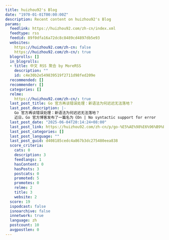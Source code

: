 ```yaml
---
title: huizhou92's Blog
date: "1970-01-01T00:00:00Z"
description: Recent content on huizhou92's Blog
params:
  feedlink: https://huizhou92.com/zh-cn/index.xml
  feedtype: rss
  feedid: 89f0dfa16a72dc8c8489cd4897db5e93
  websites:
    https://huizhou92.com/zh-cn: false
    https://huizhou92.com/zh-cn/: true
  blogrolls: []
  in_blogrolls:
  - title: 中文 RSS 聚合 by MoreRSS
    description: ""
    id: c4e30b2e549839519f2711d98fed209e
  recommended: []
  recommender: []
  categories: []
  relme:
    https://huizhou92.com/zh-cn/: true
  last_post_title: Go 官方再谈错误处理：新语法为何迟迟无法落地？
  last_post_description: |-
    Go 官方再谈错误处理：新语法为何迟迟无法落地？
    近日，Go 官方博客发布了一篇名为《On | No syntactic support for error
  last_post_date: "2025-06-04T20:14:24+08:00"
  last_post_link: https://huizhou92.com/zh-cn/p/go-%E5%AE%98%E6%96%B9%E5%86%8D%E8%B0%88%E9%94%99%E8%AF%AF%E5%A4%84%E7%90%86%E6%96%B0%E8%AF%AD%E6%B3%95%E4%B8%BA%E4%BD%95%E8%BF%9F%E8%BF%9F%E6%97%A0%E6%B3%95%E8%90%BD%E5%9C%B0/
  last_post_categories: []
  last_post_language: ""
  last_post_guid: d408185cedc4a867b3dc275480eea838
  score_criteria:
    cats: 0
    description: 3
    feedlangs: 1
    hasContent: 0
    hasPosts: 3
    postcats: 0
    promoted: 5
    promotes: 0
    relme: 2
    title: 3
    website: 2
  score: 19
  ispodcast: false
  isnoarchive: false
  innetwork: true
  language: zh
  postcount: 10
  avgpostlen: 0
---
```

